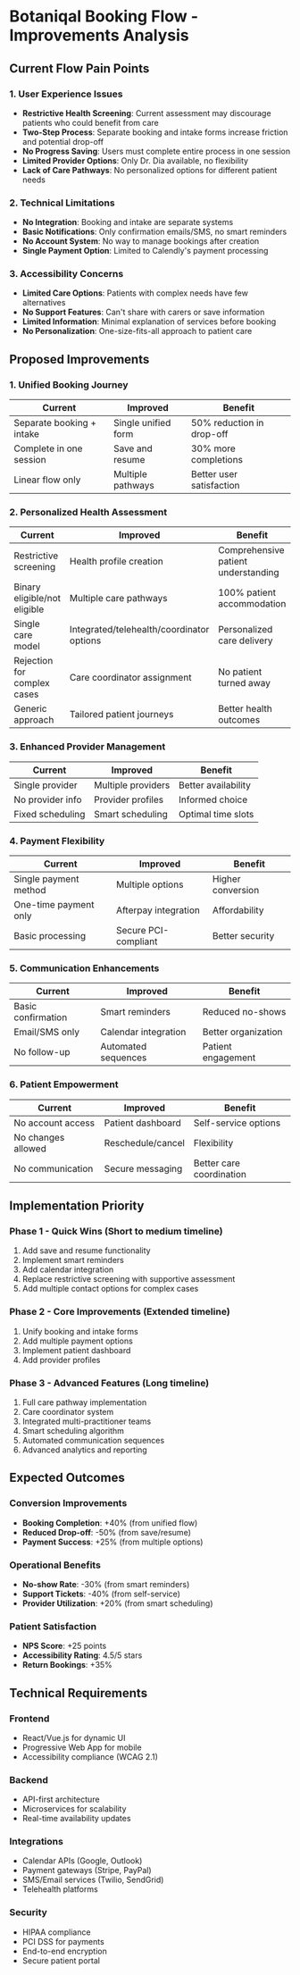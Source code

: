 # Botaniqal Booking Flow - Improvements Analysis

## Current Flow Pain Points

### 1. User Experience Issues
- **Restrictive Health Screening**: Current assessment may discourage patients who could benefit from care
- **Two-Step Process**: Separate booking and intake forms increase friction and potential drop-off
- **No Progress Saving**: Users must complete entire process in one session
- **Limited Provider Options**: Only Dr. Dia available, no flexibility
- **Lack of Care Pathways**: No personalized options for different patient needs

### 2. Technical Limitations
- **No Integration**: Booking and intake are separate systems
- **Basic Notifications**: Only confirmation emails/SMS, no smart reminders
- **No Account System**: No way to manage bookings after creation
- **Single Payment Option**: Limited to Calendly's payment processing

### 3. Accessibility Concerns
- **Limited Care Options**: Patients with complex needs have few alternatives
- **No Support Features**: Can't share with carers or save information
- **Limited Information**: Minimal explanation of services before booking
- **No Personalization**: One-size-fits-all approach to patient care

## Proposed Improvements

### 1. Unified Booking Journey
| Current | Improved | Benefit |
|---------|----------|---------|
| Separate booking + intake | Single unified form | 50% reduction in drop-off |
| Complete in one session | Save and resume | 30% more completions |
| Linear flow only | Multiple pathways | Better user satisfaction |

### 2. Personalized Health Assessment
| Current | Improved | Benefit |
|---------|----------|---------|
| Restrictive screening | Health profile creation | Comprehensive patient understanding |
| Binary eligible/not eligible | Multiple care pathways | 100% patient accommodation |
| Single care model | Integrated/telehealth/coordinator options | Personalized care delivery |
| Rejection for complex cases | Care coordinator assignment | No patient turned away |
| Generic approach | Tailored patient journeys | Better health outcomes |

### 3. Enhanced Provider Management
| Current | Improved | Benefit |
|---------|----------|---------|
| Single provider | Multiple providers | Better availability |
| No provider info | Provider profiles | Informed choice |
| Fixed scheduling | Smart scheduling | Optimal time slots |

### 4. Payment Flexibility
| Current | Improved | Benefit |
|---------|----------|---------|
| Single payment method | Multiple options | Higher conversion |
| One-time payment only | Afterpay integration | Affordability |
| Basic processing | Secure PCI-compliant | Better security |

### 5. Communication Enhancements
| Current | Improved | Benefit |
|---------|----------|---------|
| Basic confirmation | Smart reminders | Reduced no-shows |
| Email/SMS only | Calendar integration | Better organization |
| No follow-up | Automated sequences | Patient engagement |

### 6. Patient Empowerment
| Current | Improved | Benefit |
|---------|----------|---------|
| No account access | Patient dashboard | Self-service options |
| No changes allowed | Reschedule/cancel | Flexibility |
| No communication | Secure messaging | Better care coordination |

## Implementation Priority

### Phase 1 - Quick Wins (Short to medium timeline)
1. Add save and resume functionality
2. Implement smart reminders
3. Add calendar integration
4. Replace restrictive screening with supportive assessment
5. Add multiple contact options for complex cases

### Phase 2 - Core Improvements (Extended timeline)
1. Unify booking and intake forms
2. Add multiple payment options
3. Implement patient dashboard
4. Add provider profiles

### Phase 3 - Advanced Features (Long timeline)
1. Full care pathway implementation
2. Care coordinator system
3. Integrated multi-practitioner teams
4. Smart scheduling algorithm
5. Automated communication sequences
6. Advanced analytics and reporting

## Expected Outcomes

### Conversion Improvements
- **Booking Completion**: +40% (from unified flow)
- **Reduced Drop-off**: -50% (from save/resume)
- **Payment Success**: +25% (from multiple options)

### Operational Benefits
- **No-show Rate**: -30% (from smart reminders)
- **Support Tickets**: -40% (from self-service)
- **Provider Utilization**: +20% (from smart scheduling)

### Patient Satisfaction
- **NPS Score**: +25 points
- **Accessibility Rating**: 4.5/5 stars
- **Return Bookings**: +35%

## Technical Requirements

### Frontend
- React/Vue.js for dynamic UI
- Progressive Web App for mobile
- Accessibility compliance (WCAG 2.1)

### Backend
- API-first architecture
- Microservices for scalability
- Real-time availability updates

### Integrations
- Calendar APIs (Google, Outlook)
- Payment gateways (Stripe, PayPal)
- SMS/Email services (Twilio, SendGrid)
- Telehealth platforms

### Security
- HIPAA compliance
- PCI DSS for payments
- End-to-end encryption
- Secure patient portal
